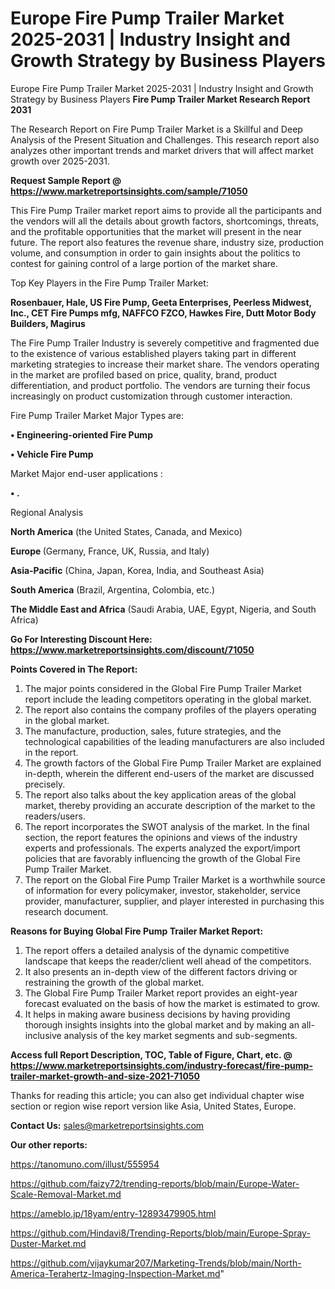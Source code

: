 # Europe Fire Pump Trailer Market 2025-2031 | Industry Insight and Growth Strategy by Business Players
Europe Fire Pump Trailer Market 2025-2031 | Industry Insight and Growth Strategy by Business Players
<strong>Fire Pump Trailer Market Research Report 2031</strong>

The Research Report on Fire Pump Trailer Market is a Skillful and Deep Analysis of the Present Situation and Challenges. This research report also analyzes other important trends and market drivers that will affect market growth over 2025-2031.

<strong>Request Sample Report @ <a href=https://www.marketreportsinsights.com/sample/71050>https://www.marketreportsinsights.com/sample/71050</a></strong>

This Fire Pump Trailer market report aims to provide all the participants and the vendors will all the details about growth factors, shortcomings, threats, and the profitable opportunities that the market will present in the near future. The report also features the revenue share, industry size, production volume, and consumption in order to gain insights about the politics to contest for gaining control of a large portion of the market share.

Top Key Players in the Fire Pump Trailer Market:

<strong>Rosenbauer, Hale, US Fire Pump, Geeta Enterprises, Peerless Midwest, Inc., CET Fire Pumps mfg, NAFFCO FZCO, Hawkes Fire, Dutt Motor Body Builders, Magirus</strong>

The Fire Pump Trailer Industry is severely competitive and fragmented due to the existence of various established players taking part in different marketing strategies to increase their market share. The vendors operating in the market are profiled based on price, quality, brand, product differentiation, and product portfolio. The vendors are turning their focus increasingly on product customization through customer interaction.

Fire Pump Trailer Market Major Types are:

<strong>• Engineering-oriented Fire Pump

• Vehicle Fire Pump</strong>

Market Major end-user applications :

<strong>• .</strong>

Regional Analysis

</u><strong><b>North America</b></strong> (the United States, Canada, and Mexico)

<strong><b>Europe </b></strong>(Germany, France, UK, Russia, and Italy)

<strong><b>Asia-Pacific</b></strong> (China, Japan, Korea, India, and Southeast Asia)

<strong><b>South America</b></strong> (Brazil, Argentina, Colombia, etc.)

<strong><b>The Middle East and Africa</b></strong> (Saudi Arabia, UAE, Egypt, Nigeria, and South Africa)

<strong>Go For Interesting Discount Here: <a href=https://www.marketreportsinsights.com/discount/71050>https://www.marketreportsinsights.com/discount/71050</a></strong>

<strong>Points Covered in The Report:</strong>
<ol>
  <li>The major points considered in the Global Fire Pump Trailer Market report include the leading competitors operating in the global market.</li>
  <li>The report also contains the company profiles of the players operating in the global market.</li>
  <li>The manufacture, production, sales, future strategies, and the technological capabilities of the leading manufacturers are also included in the report.</li>
  <li>The growth factors of the Global Fire Pump Trailer Market are explained in-depth, wherein the different end-users of the market are discussed precisely.</li>
  <li>The report also talks about the key application areas of the global market, thereby providing an accurate description of the market to the readers/users.</li>
  <li>The report incorporates the SWOT analysis of the market. In the final section, the report features the opinions and views of the industry experts and professionals. The experts analyzed the export/import policies that are favorably influencing the growth of the Global Fire Pump Trailer Market.</li>
  <li>The report on the Global Fire Pump Trailer Market is a worthwhile source of information for every policymaker, investor, stakeholder, service provider, manufacturer, supplier, and player interested in purchasing this research document.</li>
</ol>
<strong>Reasons for Buying Global Fire Pump Trailer Market Report:</strong>

<ol>
  <li>The report offers a detailed analysis of the dynamic competitive landscape that keeps the reader/client well ahead of the competitors.</li>
  <li>It also presents an in-depth view of the different factors driving or restraining the growth of the global market.</li>
  <li>The Global Fire Pump Trailer Market report provides an eight-year forecast evaluated on the basis of how the market is estimated to grow.</li>
  <li>It helps in making aware business decisions by having providing thorough insights insights into the global market and by making an all-inclusive analysis of the key market segments and sub-segments.</li>
</ol>
<strong>Access full Report Description, TOC, Table of Figure, Chart, etc. @ <a href=https://www.marketreportsinsights.com/industry-forecast/fire-pump-trailer-market-growth-and-size-2021-71050>https://www.marketreportsinsights.com/industry-forecast/fire-pump-trailer-market-growth-and-size-2021-71050</a></strong>


Thanks for reading this article; you can also get individual chapter wise section or region wise report version like Asia, United States, Europe.

<strong>Contact Us:</strong>
sales@marketreportsinsights.com

<strong>Our other reports:</strong>

<a href=https://tanomuno.com/illust/555954>https://tanomuno.com/illust/555954</a>

<a href=https://github.com/faizy72/trending-reports/blob/main/Europe-Water-Scale-Removal-Market.md>https://github.com/faizy72/trending-reports/blob/main/Europe-Water-Scale-Removal-Market.md</a>

<a href=https://ameblo.jp/18yam/entry-12893479905.html>https://ameblo.jp/18yam/entry-12893479905.html</a>

<a href=https://github.com/Hindavi8/Trending-Reports/blob/main/Europe-Spray-Duster-Market.md>https://github.com/Hindavi8/Trending-Reports/blob/main/Europe-Spray-Duster-Market.md</a>

<a href=https://github.com/vijaykumar207/Marketing-Trends/blob/main/North-America-Terahertz-Imaging-Inspection-Market.md>https://github.com/vijaykumar207/Marketing-Trends/blob/main/North-America-Terahertz-Imaging-Inspection-Market.md</a>"
